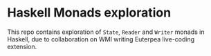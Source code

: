 # Haskell Monads exploration

This repo contains exploration of `State`, `Reader` and `Writer` monads in Haskell, due to collaboration on WMI writing Euterpea live-coding extension.
